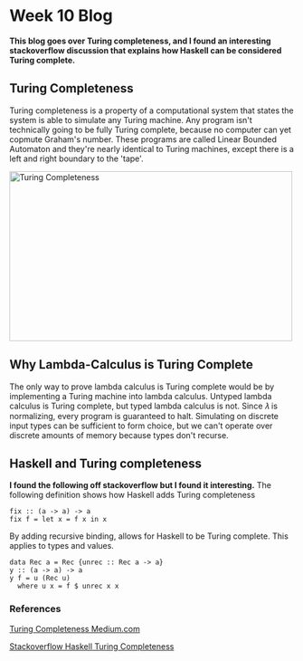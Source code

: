 # Week 10 Blog
**This blog goes over Turing completeness, and I found an interesting stackoverflow discussion that explains how Haskell can be considered Turing complete.**
## Turing Completeness
Turing completeness is a property of a computational system that states the system is able to simulate any Turing machine. Any program isn't technically going to be fully Turing complete, because no computer can yet copmute Graham's number. These programs are called Linear Bounded Automaton and they're nearly identical to Turing machines, except there is a left and right boundary to the 'tape'. 

<img src="https://www.static-contents.youth4work.com/y4w/Documents/Portfolio/840a7f38-5ce6-4c55-ad6a-bf0e64b9960c.jpg" alt="Turing Completeness" class = "alignleft" height = "300" width="500"/>


## Why Lambda-Calculus is Turing Complete
The only way to prove lambda calculus is Turing complete would be by implementing a Turing machine into lambda calculus. Untyped lambda calculus is Turing complete, but typed lambda calculus is not. Since 𝜆 is normalizing, every program is guaranteed to halt. Simulating on discrete input types can be sufficient to form choice, but we can't operate over discrete amounts of memory because types don't recurse.

## Haskell and Turing completeness
**I found the following off stackoverflow but I found it interesting.**
The following definition shows how Haskell adds Turing completeness
```
fix :: (a -> a) -> a
fix f = let x = f x in x
```
By adding recursive binding, allows for Haskell to be Turing complete. This applies to types and values.
```
data Rec a = Rec {unrec :: Rec a -> a}
y :: (a -> a) -> a
y f = u (Rec u)
  where u x = f $ unrec x x
```
### References
[Turing Completeness Medium.com](https://medium.com/@evinsellinwhat-exactly-is-turing-completeness-a08cc36b26e2)

[Stackoverflow Haskell Turing Completeness](https://stackoverflow.com/questions/25255413how-did-haskell-add-turing-completeness-to-system-f)
